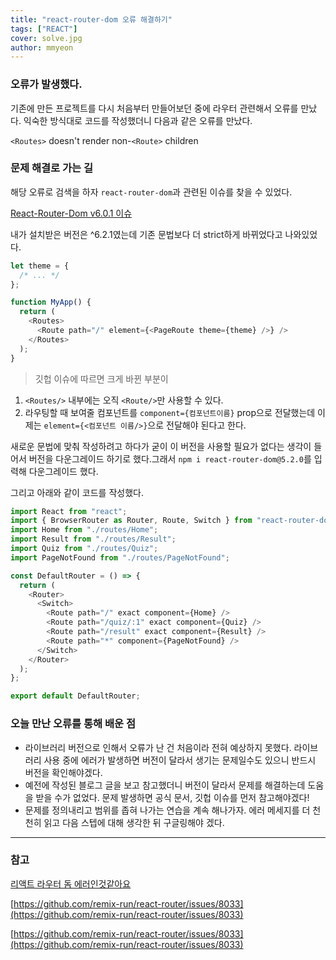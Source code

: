 ```yaml
---
title: "react-router-dom 오류 해결하기"
tags: ["REACT"]
cover: solve.jpg
author: mmyeon
---
```


### 오류가 발생했다.

기존에 만든 프로젝트를 다시 처음부터 만들어보던 중에 라우터 관련해서 오류를 만났다.
익숙한 방식대로 코드를 작성했더니 다음과 같은 오류를 만났다.

`<Routes>` doesn't render non-`<Route>` children

### 문제 해결로 가는 길

해당 오류로 검색을 하자 `react-router-dom`과 관련된 이슈를 찾을 수 있었다.

[React-Router-Dom v6.0.1 이슈](https://velog.io/@sangheon1646/React-Router-Dom-v6.0.1-%EC%9D%B4%EC%8A%88)

내가 설치받은 버전은 ^6.2.1였는데 기존 문법보다 더 strict하게 바뀌었다고 나와있었다.

```js
let theme = {
  /* ... */
};

function MyApp() {
  return (
    <Routes>
      <Route path="/" element={<PageRoute theme={theme} />} />
    </Routes>
  );
}
```

> 깃헙 이슈에 따르면 크게 바뀐 부분이

1. `<Routes/>` 내부에는 오직 `<Route/>`만 사용할 수 있다.
2. 라우팅할 때 보여줄 컴포넌트를 `component={컴포넌트이름}` prop으로 전달했는데 이제는 `element={<컴포넌트 이름/>}`으로 전달해야 된다고 한다.

새로운 문법에 맞춰 작성하려고 하다가
굳이 이 버전을 사용할 필요가 없다는 생각이 들어서 버전을 다운그레이드 하기로 했다.그래서 `npm i react-router-dom@5.2.0`를 입력해 다운그레이드 했다.

그리고 아래와 같이 코드를 작성했다.

```js
import React from "react";
import { BrowserRouter as Router, Route, Switch } from "react-router-dom";
import Home from "./routes/Home";
import Result from "./routes/Result";
import Quiz from "./routes/Quiz";
import PageNotFound from "./routes/PageNotFound";

const DefaultRouter = () => {
  return (
    <Router>
      <Switch>
        <Route path="/" exact component={Home} />
        <Route path="/quiz/:1" exact component={Quiz} />
        <Route path="/result" exact component={Result} />
        <Route path="*" component={PageNotFound} />
      </Switch>
    </Router>
  );
};

export default DefaultRouter;
```

### 오늘 만난 오류를 통해 배운 점

- 라이브러리 버전으로 인해서 오류가 난 건 처음이라 전혀 예상하지 못했다. 라이브러리 사용 중에 에러가 발생하면 버전이 달라서 생기는 문제일수도 있으니 반드시 버전을 확인해야겠다.
- 예전에 작성된 블로그 글을 보고 참고했더니 버전이 달라서 문제를 해결하는데 도움을 받을 수가 없었다. 문제 발생하면 공식 문서, 깃헙 이슈를 먼저 참고해야겠다!
- 문제를 정의내리고 범위를 좁혀 나가는 연습을 계속 해나가자. 에러 메세지를 더 천천히 읽고 다음 스텝에 대해 생각한 뒤 구글링해야 겠다.

---

### 참고

[리액트 라우터 돔 에러인것같아요](https://codingapple.com/forums/topic/%EB%A6%AC%EC%95%A1%ED%8A%B8-%EB%9D%BC%EC%9A%B0%ED%84%B0-%EB%8F%94-%EC%97%90%EB%9F%AC%EC%9D%B8%EA%B2%83%EA%B0%99%EC%95%84%EC%9A%94/)

[https://github.com/remix-run/react-router/issues/8033](https://github.com/remix-run/react-router/issues/8033)

[https://github.com/remix-run/react-router/issues/8033](https://github.com/remix-run/react-router/issues/8033)
